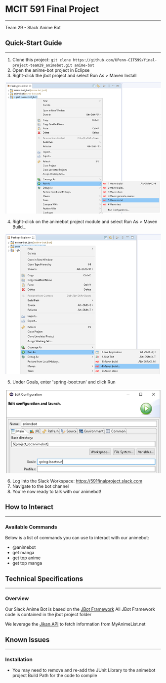 # MCIT 591 Final Project
---
Team 29 - Slack Anime Bot

## Quick-Start Guide
---
1. Clone this project: `git clone https://github.com/UPenn-CIT599/final-project-team29_animebot.git anime-bot`
2. Open the anime-bot project in Eclipse
3. Right-click the jbot project and select Run As > Maven Install

![jbot Maven Install](images/readme-jbot-install.png)

4. Right-click on the animebot project module and select Run As > Maven Build...

![animebot Maven Build](images/readme-animebot-build.png)

5. Under Goals, enter 'spring-boot:run' and click Run

![animebot Maven Run Configuration](images/readme-animebot-build-goals.png)

6. Log into the Slack Workspace: https://591finalproject.slack.com
7. Navigate to the bot channel
8. You're now ready to talk with our animebot!

## How to Interact
---
### Available Commands
Below is a list of commands you can use to interact with our animebot:
* @animebot
* get manga
* get top anime
* get top manga

## Technical Specifications
---
### Overview
Our Slack Anime Bot is based on the [JBot Framework](https://github.com/rampatra/jbot)
All JBot Framework code is contained in the jbot project folder

We leverage the [Jikan API](https://jikan.moe/) to fetch information from MyAnimeList.net

## Known Issues
---
### Installation
* You may need to remove and re-add the JUnit Library to the animebot project Build Path for the code to compile